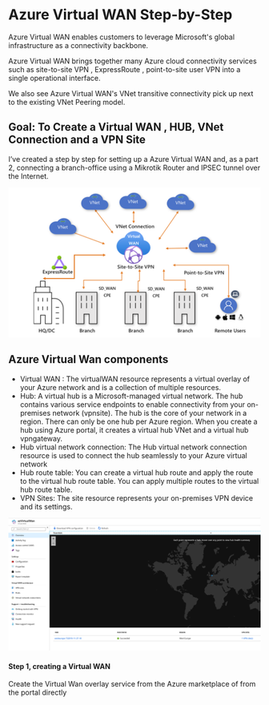 # Azure Virtual WAN Step-by-Step

Azure Virtual WAN enables customers to leverage Microsoft's global infrastructure as a connectivity backbone. 

Azure Virtual WAN brings together many Azure cloud connectivity services such as site-to-site VPN , ExpressRoute , point-to-site user VPN into a single operational interface. 

We also see Azure Virtual WAN's VNet transitive connectivity pick up next to the existing VNet Peering model.


## Goal: To Create a Virtual WAN , HUB, VNet Connection and a VPN Site

I’ve created a step by step for setting up a Azure Virtual WAN and, as a part 2, connecting a branch-office using a Mikrotik Router and IPSEC tunnel over the Internet.

![Screenshot](https://raw.githubusercontent.com/verboompj/Networking/master/Pictures/0.png)

## Azure Virtual Wan components
* Virtual WAN : The virtualWAN resource represents a virtual overlay of your Azure network and is a collection of multiple resources. 
* Hub: A virtual hub is a Microsoft-managed virtual network. The hub contains various service endpoints to enable connectivity from your on-premises network (vpnsite). The hub is the core of your network in a region. There can only be one hub per Azure region. When you create a hub using Azure portal, it creates a virtual hub VNet and a virtual hub vpngateway.
* Hub virtual network connection: The Hub virtual network connection resource is used to connect the hub seamlessly to your Azure virtual network
* Hub route table: You can create a virtual hub route and apply the route to the virtual hub route table. You can apply multiple routes to the virtual hub route table. 
* VPN Sites: The site resource represents your on-premises VPN device and its settings. 


![Screenshot](https://raw.githubusercontent.com/verboompj/Networking/master/Pictures/1.png)

#### Step 1, creating a Virtual WAN

Create the Virtual Wan overlay service from the Azure marketplace of from the portal directly

